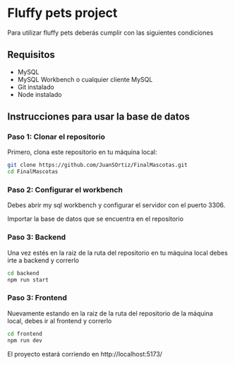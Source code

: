 # Fluffy pets project

Para utilizar fluffy pets deberás cumplir con las siguientes condiciones

## Requisitos

- MySQL 
- MySQL Workbench o cualquier cliente MySQL
- Git instalado
- Node instalado

## Instrucciones para usar la base de datos

### Paso 1: Clonar el repositorio

Primero, clona este repositorio en tu máquina local:

```sh
git clone https://github.com/JuanSOrtiz/FinalMascotas.git
cd FinalMascotas
```

### Paso 2: Configurar el workbench

Debes abrir my sql workbench y configurar el servidor con el puerto 3306.

Importar la base de datos que se encuentra en el repositorio

### Paso 3: Backend

Una vez estés en la raiz de la ruta del repositorio en tu máquina local debes irte a backend y correrlo

```sh
cd backend
npm run start
```

### Paso 3: Frontend

Nuevamente estando en la raiz de la ruta del repositorio de la máquina local, debes ir al frontend y correrlo

```sh
cd frontend
npm run dev
```


El proyecto estará corriendo en http://localhost:5173/
